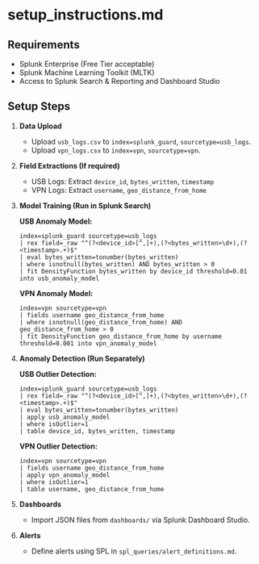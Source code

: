 # setup_instructions.md

## Requirements
- Splunk Enterprise (Free Tier acceptable)
- Splunk Machine Learning Toolkit (MLTK)
- Access to Splunk Search & Reporting and Dashboard Studio

## Setup Steps
1. **Data Upload**
   - Upload `usb_logs.csv` to `index=splunk_guard`, `sourcetype=usb_logs`.
   - Upload `vpn_logs.csv` to `index=vpn`, `sourcetype=vpn`.

2. **Field Extractions (If required)**
   - USB Logs: Extract `device_id`, `bytes_written`, `timestamp`
   - VPN Logs: Extract `username`, `geo_distance_from_home`

3. **Model Training (Run in Splunk Search)**

   **USB Anomaly Model:**
   ```spl
   index=splunk_guard sourcetype=usb_logs
   | rex field=_raw "^(?<device_id>[^,]+),(?<bytes_written>\d+),(?<timestamp>.+)$"
   | eval bytes_written=tonumber(bytes_written)
   | where isnotnull(bytes_written) AND bytes_written > 0
   | fit DensityFunction bytes_written by device_id threshold=0.01 into usb_anomaly_model
   ```

   **VPN Anomaly Model:**
   ```spl
   index=vpn sourcetype=vpn
   | fields username geo_distance_from_home
   | where isnotnull(geo_distance_from_home) AND geo_distance_from_home > 0
   | fit DensityFunction geo_distance_from_home by username threshold=0.001 into vpn_anomaly_model
   ```

4. **Anomaly Detection (Run Separately)**

   **USB Outlier Detection:**
   ```spl
   index=splunk_guard sourcetype=usb_logs
   | rex field=_raw "^(?<device_id>[^,]+),(?<bytes_written>\d+),(?<timestamp>.+)$"
   | eval bytes_written=tonumber(bytes_written)
   | apply usb_anomaly_model
   | where isOutlier=1
   | table device_id, bytes_written, timestamp
   ```

   **VPN Outlier Detection:**
   ```spl
   index=vpn sourcetype=vpn
   | fields username geo_distance_from_home
   | apply vpn_anomaly_model
   | where isOutlier=1
   | table username, geo_distance_from_home
   ```

5. **Dashboards**
   - Import JSON files from `dashboards/` via Splunk Dashboard Studio.

6. **Alerts**
   - Define alerts using SPL in `spl_queries/alert_definitions.md`.
